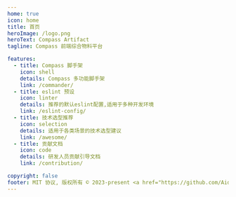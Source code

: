 ```yaml
---
home: true
icon: home
title: 首页
heroImage: /logo.png
heroText: Compass Artifact
tagline: Compass 前端综合物料平台

features:
  - title: Compass 脚手架
    icon: shell
    details: Compass 多功能脚手架
    link: /commander/
  - title: eslint 预设
    icon: linter
    details: 推荐的默认eslint配置,适用于多种开发环境
    link: /eslint-config/
  - title: 技术选型推荐
    icon: selection
    details: 适用于各类场景的技术选型建议
    link: /awesome/
  - title: 贡献文档
    icon: code
    details: 研发人员贡献引导文档
    link: /contribution/

copyright: false
footer: MIT 协议, 版权所有 © 2023-present <a href="https://github.com/Aiden-FE" target="_blank">Aiden</a>
---
```

